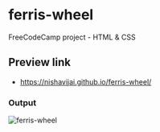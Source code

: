 # ferris-wheel
 FreeCodeCamp project - HTML & CSS

## Preview link
- https://nishavijai.github.io/ferris-wheel/

### Output
![ferris-wheel](https://user-images.githubusercontent.com/26595961/232002263-75b17ce1-70c3-4abf-aeca-5ff71da150a4.png)
